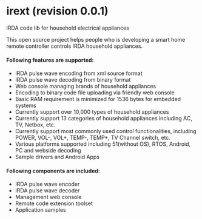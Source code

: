 # irext (revision 0.0.1)
  IRDA code lib for household electrical appliances

  This open source project helps people who is developing a smart home remote controller controls IRDA household appliances.

#### Following features are supported:
  - IRDA pulse wave encoding from xml source format
  - IRDA pulse wave decoding from binary format
  - Web console managing brands of household appliances
  - Encoding to binary code file uploading via friendly web console
  - Basic RAM requirement is minimized for 1536 bytes for embedded systems
  - Currently support over 10,000 types of household appliances
  - Currently support 13 categories of household appliances including AC, TV, Netbox, etc.
  - Currently support most commonly used control functionalities, including POWER, VOL-, VOL+, TEMP-, TEMP+, TV Channel switch, etc.
  - Various platforms supported including 51(without OS), RTOS, Android, PC and webside decoding
  - Sample drivers and Android Apps

#### Following components are included:
  - IRDA pulse wave encoder
  - IRDA pulse wave decoder
  - Management web console
  - Remote code extension toolset
  - Application samples
